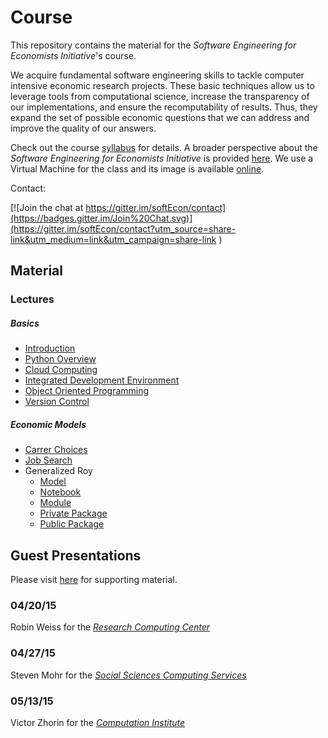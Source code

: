 # Course

This repository contains the material for the *Software Engineering for Economists Initiative*'s course.

We acquire fundamental software engineering skills to tackle computer intensive economic research projects. These basic techniques allow us to leverage tools from computational science, increase the transparency of our implementations, and ensure the recomputability of results. Thus, they expand the set of possible economic questions that we can address and improve the quality of our answers.

Check out the course [syllabus](https://github.com/softEcon/course/blob/master/syllabus.pdf) for details. A broader perspective about the *Software Engineering for Economists Initiative* is provided [here](http://slideviewer.herokuapp.com/github/softEcon/overview/blob/master/initiative.ipynb?create=1). We use a Virtual Machine for the class and its image is available [online](https://atlas.hashicorp.com/softEcon/boxes/base).

Contact:

[![Join the chat at https://gitter.im/softEcon/contact](https://badges.gitter.im/Join%20Chat.svg)](https://gitter.im/softEcon/contact?utm_source=share-link&utm_medium=link&utm_campaign=share-link
)

## Material

### Lectures

##### Basics
* [Introduction](http://slideviewer.herokuapp.com/github/softEcon/overview/blob/master/initiative.ipynb?create=1)
* [Python Overview](http://nbviewer.ipython.org/github/softEcon/course/blob/master/lectures/basics/python_overview/lecture.ipynb)
* [Cloud Computing](http://nbviewer.ipython.org/github/softEcon/course/blob/master/lectures/basics/cloud_computing/lecture.ipynb)
* [Integrated Development Environment](http://nbviewer.ipython.org/github/softEcon/course/blob/master/lectures/basics/integrated_development_environment/lecture.ipynb)
* [Object Oriented Programming](http://nbviewer.ipython.org/github/softEcon/course/blob/master/lectures/basics/object_oriented_programming/lecture.ipynb)
* [Version Control](http://nbviewer.ipython.org/github/softEcon/course/blob/master/lectures/basics/version_control/lecture.ipynb)

##### Economic Models
 * [Carrer Choices](http://nbviewer.ipython.org/github/softEcon/course/blob/master/lectures/economic_models/career_choices/lecture.ipynb)
 * [Job Search](http://nbviewer.ipython.org/github/softEcon/course/blob/master/lectures/economic_models/job_search/lecture.ipynb)
 * Generalized Roy
 	* [Model](http://nbviewer.jupyter.org/github/softEcon/course/blob/master/lectures/economic_models/generalized_roy/model/lecture.ipynb)
   	* [Notebook](http://nbviewer.jupyter.org/github/softEcon/course/blob/master/lectures/economic_models/generalized_roy/notebook/lecture.ipynb)
    * [Module](http://nbviewer.jupyter.org/github/softEcon/course/blob/master/lectures/economic_models/generalized_roy/module/lecture.ipynb)
    * [Private Package](http://nbviewer.jupyter.org/github/softEcon/course/blob/master/lectures/economic_models/generalized_roy/private_package/lecture.ipynb)
    * [Public Package](http://grmpy.readthedocs.io)

## Guest Presentations

Please visit [here](https://github.com/softEcon/course/tree/master/resource_centers) for supporting material.

### 04/20/15

Robin Weiss for the [*Research Computing Center*](https://rcc.uchicago.edu/)

### 04/27/15

Steven Mohr for the [*Social Sciences Computing Services*](https://sscs.uchicago.edu/)

### 05/13/15

Victor Zhorin for the [*Computation Institute*](https://www.ci.uchicago.edu/)
